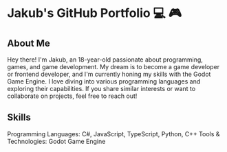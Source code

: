 # Jakub's GitHub Portfolio :computer: :video_game:
## About Me
Hey there! I'm Jakub, an 18-year-old passionate about programming, games, and game development. My dream is to become a game developer or frontend developer, and I'm currently honing my skills with the Godot Game Engine. I love diving into various programming languages and exploring their capabilities. If you share similar interests or want to collaborate on projects, feel free to reach out!

## Skills
Programming Languages: C#, JavaScript, TypeScript, Python, C++
Tools & Technologies: Godot Game Engine

